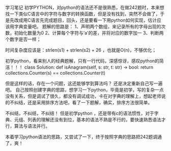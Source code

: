 学习笔记
初学PYTHON，对python的语法还不是很熟悉，在做242题时，本来想找一下类似C语言中的字符与数字的转换函数，但是没有找到，突然不会做了，于是先改成用C语言先完成题目，回头，还是要看一下用python如何实现，估计应该用字典变量吧。
题解的思路是：
1、声明两个数组，来记录所有的字母出现的次数，初始化数量为0
2、计算每个字符与‘a'的差，并将对应的数字加一
3、判断两个数字是否一样；

时间复杂度应该是：strlen(s1) + strlen(s2) + 26 ，也就是O(n)，不够优化；

初学python，看来别人的经典题解，只有一行代码，深感惊讶，感叹python的简洁！！！
class Solution:
    def isAnagram(self, s: str, t: str) -> bool:
        return collections.Counter(s) == collections.Counter(t)

但是这样的话，存在一个问题，这还能够学到算法吗？
还是决定重新自己写一遍吧。
自己按照创建字典的思路，想学习一下python，毕竟是初学，写的复杂一点没有关系，但是调试了很久，都没有调试成功，卡在对字典的理解上，想起老师说的不纠结，还是采用排序方法吧，看了一下题解，确实，排序方法很简单。

不纠结，不纠结，不纠结！
但是初学python ，还是带有c的语法惯性，对于字典、元组、列表的理解还没有到位，基本的语法不熟是不行的，要快速熟悉语法才行，算法与语法并行。

本着学习python语法的思路，又尝试了一下，终于按照字典的思路把242题调通了，爽！